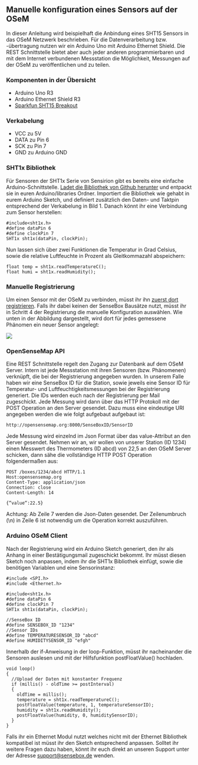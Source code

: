 ## Manuelle konfiguration eines Sensors auf der OSeM

In dieser Anleitung wird beispielhaft die Anbindung eines SHT15 Sensors in das OSeM Netzwerk beschrieben. Für die Datenverarbeitung bzw. -übertragung nutzen wir ein Arduino Uno  mit Arduino Ethernet Shield. Die REST Schnittstelle bietet aber auch jeder anderen programmierbaren und mit dem Internet verbundenen Messstation die Möglichkeit, Messungen auf der OSeM zu veröffentlichen und zu teilen.

### Komponenten in der Übersicht
* Arduino Uno R3
* Arduino Ethernet Shield R3
* [Sparkfun SHT15 Breakout](https://www.sparkfun.com/products/8257)

### Verkabelung
* VCC zu 5V
* DATA zu Pin 6
* SCK zu Pin 7
* GND zu Arduino GND

### SHT1x Bibliothek
Für Sensoren der SHT1x Serie von Sensirion gibt es bereits eine einfache Arduino-Schnittstelle. [Ladet die Bibliothek von Github herunter](https://github.com/practicalarduino/SHT1x) und entpackt sie in euren Arduino/libraries Ordner. Importiert die Bibliothek wie gehabt in eurem Arduino Sketch, und definiert zusätzlich den Daten- und Taktpin entsprechend der Verkabelung in Bild 1. Danach könnt ihr eine Verbindung zum Sensor herstellen:

```arduino
#include<sht1x.h>
#define dataPin 6
#define clockPin 7
SHT1x sht1x(dataPin, clockPin);
```

Nun lassen sich über zwei Funktionen die Temperatur in Grad Celsius, sowie die relative Luftfeuchte in Prozent als Gleitkommazahl abspeichern:

```arduino
float temp = sht1x.readTemperatureC();
float humi = sht1x.readHumidity();
```

### Manuelle Registrierung
Um einen Sensor mit der OSeM zu verbinden, müsst ihr ihn [zuerst dort registrieren](http://opensensemap.org/#/register). Falls ihr dabei keinen der SenseBox Bausätze nutzt, müsst ihr in Schritt 4 der Registrierung die manuelle Konfiguration auswählen. Wie unten in der Abbildung dargestellt, wird dort für jedes gemessene Phänomen ein neuer Sensor angelegt:

![](https://github.com/sensebox/OER/blob/master/OSeM%20Tutorials/images/registration_step4.png)

### OpenSenseMap API
Eine REST Schnittstelle regelt den Zugang zur Datenbank auf dem OSeM Server. Intern ist jede Messstation mit ihren Sensoren (bzw. Phänomenen) verknüpft, die bei der Registrierung angegeben wurden. In unserem Falle haben wir eine SenseBox ID für die Station, sowie jeweils eine Sensor ID für Temperatur- und Luftfeuchtigkeitsmessungen bei der Registrierung generiert. Die IDs werden euch nach der Registrierung per Mail zugeschickt. Jede Messung wird dann über das HTTP Protokoll mit der POST Operation an den Server gesendet. Dazu muss eine eindeutige URI angegeben werden die wie folgt aufgebaut aufgebaut ist:

```
http://opensensemap.org:8000/SenseBoxID/SensorID
```

Jede Messung wird einzelnd im Json Format über das value-Attribut an den Server gesendet. Nehmen wir an, wir wollen von unserer Station (ID 1234) einen Messwert des Thermometers (ID abcd) von 22,5 an den OSeM Server schicken, dann sähe die vollständige HTTP POST Operation folgendermaßen aus:

```
POST /boxes/1234/abcd HTTP/1.1
Host:opensensemap.org
Content-Type: application/json 
Connection: close 
Content-Length: 14

{“value“:22.5}
```
Achtung: Ab Zeile 7 werden die Json-Daten gesendet. Der Zeilenumbruch (\n) in Zeile 6 ist notwendig um die Operation korrekt auszuführen. 

### Arduino OSeM Client
Nach der Registrierung wird ein Arduino Sketch generiert, den ihr als Anhang in einer Bestätigungsmail zugeschickt bekommt. Ihr müsst diesen Sketch noch anpassen, indem ihr die SHT1x Bibliothek einfügt, sowie die benötigen Variablen und eine Sensorinstanz:

```arduino
#include <SPI.h>
#include <Ethernet.h>

#include<sht1x.h>
#define dataPin 6
#define clockPin 7
SHT1x sht1x(dataPin, clockPin);
 
//SenseBox ID
#define SENSEBOX_ID "1234"
//Sensor IDs
#define TEMPERATURESENSOR_ID "abcd"
#define HUMIDITYSENSOR_ID "efgh"
```

Innerhalb der if-Anweisung in der loop-Funktion, müsst ihr nacheinander die Sensoren auslesen und mit der Hilfsfunktion postFloatValue() hochladen. 

```arduino
void loop()
{
  //Upload der Daten mit konstanter Frequenz
  if (millis() - oldTime >= postInterval)
  {
    oldTime = millis();
    temperature = sht1x.readTemperatureC();
    postFloatValue(temperature, 1, temperatureSensorID);
    humidity = sht1x.readHumidity();
    postFloatValue(humidity, 0, humiditySensorID);
  }
}
```
Falls ihr ein Ethernet Modul nutzt welches nicht mit der Ethernet Bibliothek kompatibel ist müsst ihr den Sketch entsprechend anpassen. Solltet ihr weitere Fragen dazu haben, könnt ihr euch direkt an unseren Support unter der Adresse support@sensebox.de wenden.
